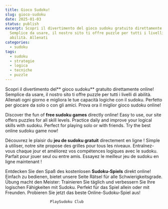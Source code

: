 ```yaml
---
title: Gioco Sudoku!
slug: gioco-sudoku
date: 2025-01-03
status: publish
excerpt: Scopri il divertimento del gioco sudoku gratuito direttamente online!
  Semplice da usare, il nostro sito ti offre puzzle per tutti i livelli di
  abilità. Allenati
categories:
  - sudoku
tags:
  - sudoku
  - strategie
  - logica
  - tecniche
  - puzzle
---
```


Scopri il divertimento del** gioco sudoku** gratuito direttamente online! Semplice da usare, il nostro sito ti offre puzzle per tutti i livelli di abilità. Allenati ogni giorno e migliora le tue capacità logiche con il sudoku. Perfetto per giocare da solo o con gli amici. Prova ora il miglior gioco sudoku online!

Discover the fun of **free sudoku games** directly online! Easy to use, our site offers puzzles for all skill levels. Practice daily and improve your logical skills with sudoku. Perfect for playing solo or with friends. Try the best online sudoku game now!

Découvrez le plaisir du **jeu de sudoku gratuit** directement en ligne ! Simple à utiliser, notre site propose des grilles pour tous les niveaux. Entraînez-vous chaque jour et améliorez vos compétences logiques avec le sudoku. Parfait pour jouer seul ou entre amis. Essayez le meilleur jeu de sudoku en ligne maintenant !

Entdecken Sie den Spaß des kostenlosen **Sudoku-Spiels** direkt online! Einfach zu bedienen, bietet unsere Seite Rätsel für alle Schwierigkeitsgrade. Übung macht den Meister: Trainieren Sie täglich und verbessern Sie Ihre logischen Fähigkeiten mit Sudoku. Perfekt für das Spiel allein oder mit Freunden. Probieren Sie jetzt das beste Online-Sudoku-Spiel aus!

								
				
					
				
		
					
				
				
					
		
			
				
					
						
						PlaySudoku Club

											
				
					

						
				
					
				
				
		